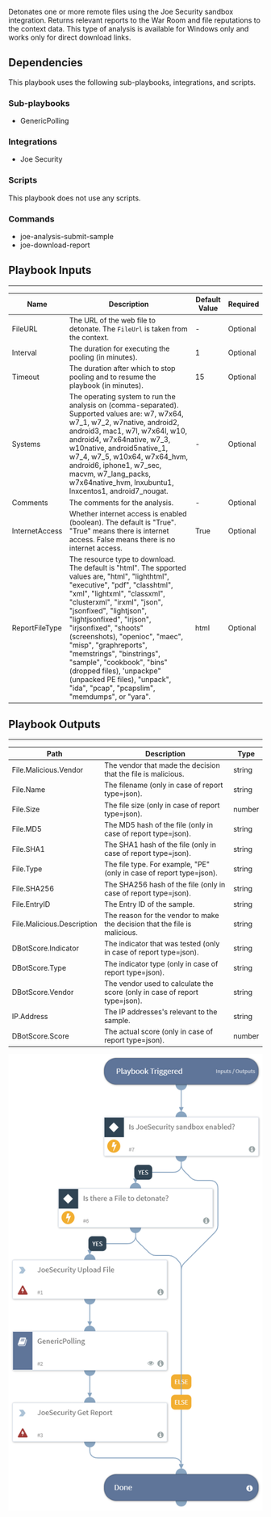 Detonates one or more remote files using the Joe Security sandbox integration.
Returns relevant reports to the War Room and file reputations to the context data.
This type of analysis is available for Windows only and works only for direct download links.

## Dependencies
This playbook uses the following sub-playbooks, integrations, and scripts.

### Sub-playbooks
* GenericPolling

### Integrations
* Joe Security

### Scripts
This playbook does not use any scripts.

### Commands
* joe-analysis-submit-sample
* joe-download-report

## Playbook Inputs
---

| **Name** | **Description** | **Default Value** | **Required** |
| --- | --- | --- | --- |
| FileURL | The URL of the web file to detonate. The `FileUrl` is taken from the context. | - | Optional |
| Interval | The duration for executing the pooling (in minutes). | 1 | Optional |
| Timeout | The duration after which to stop pooling and to resume the playbook (in minutes). | 15 | Optional |
| Systems | The operating system to run the analysis on (comma-separated). Supported values are: w7, w7x64, w7_1, w7_2, w7native, android2, android3, mac1, w7l, w7x64l, w10, android4, w7x64native, w7_3, w10native, android5native_1, w7_4, w7_5, w10x64, w7x64_hvm, android6, iphone1, w7_sec, macvm, w7_lang_packs, w7x64native_hvm, lnxubuntu1, lnxcentos1, android7_nougat. | - | Optional |
| Comments | The comments for the analysis. | - | Optional |
| InternetAccess | Whether internet access is enabled (boolean). The default is "True". "True" means there is internet access. False means there is no internet access. | True | Optional |
| ReportFileType | The resource type to download. The default is "html". The spported values are, "html", "lighthtml", "executive", "pdf", "classhtml", "xml", "lightxml", "classxml", "clusterxml", "irxml", "json", "jsonfixed", "lightjson", "lightjsonfixed", "irjson", "irjsonfixed", "shoots" (screenshots), "openioc", "maec", "misp", "graphreports", "memstrings", "binstrings", "sample", "cookbook", "bins" (dropped files), 'unpackpe" (unpacked PE files), "unpack", "ida", "pcap", "pcapslim", "memdumps", or "yara". | html | Optional |

## Playbook Outputs
---

| **Path** | **Description** | **Type** |
| --- | --- | --- |
| File.Malicious.Vendor | The vendor that made the decision that the file is malicious. | string |
| File.Name | The filename (only in case of report type=json). | string |
| File.Size | The file size (only in case of report type=json). | number |
| File.MD5 | The MD5 hash of the file (only in case of report type=json). | string |
| File.SHA1 | The SHA1 hash of the file (only in case of report type=json). | string |
| File.Type | The file type. For example, "PE" (only in case of report type=json). | string |
| File.SHA256 | The SHA256 hash of the file (only in case of report type=json). | string |
| File.EntryID | The Entry ID of the sample. | string |
| File.Malicious.Description | The reason for the vendor to make the decision that the file is malicious. | string |
| DBotScore.Indicator | The indicator that was tested (only in case of report type=json). | string |
| DBotScore.Type | The indicator type (only in case of report type=json). | string |
| DBotScore.Vendor | The vendor used to calculate the score (only in case of report type=json). | string |
| IP.Address | The IP addresses's relevant to the sample. | string |
| DBotScore.Score | The actual score (only in case of report type=json). | number |

![Detonate_File_From_URL_JoeSecurity](https://github.com/ElazarK/content-docs/blob/master/images/playbooks/Detonate_File_From_URL_JoeSecurity.png)
